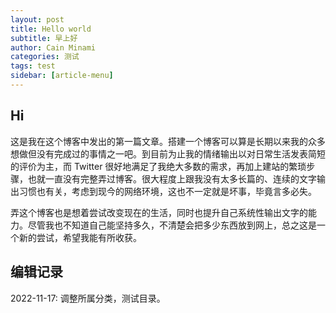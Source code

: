 ```yaml
---
layout: post
title: Hello world
subtitle: 早上好
author: Cain Minami
categories: 测试
tags: test
sidebar: [article-menu]
---
```



## Hi
这是我在这个博客中发出的第一篇文章。搭建一个博客可以算是长期以来我的众多想做但没有完成过的事情之一吧。到目前为止我的情绪输出以对日常生活发表简短的评价为主，而 Twitter 很好地满足了我绝大多数的需求，再加上建站的繁琐步骤，也就一直没有完整弄过博客。很大程度上跟我没有太多长篇的、连续的文字输出习惯也有关，考虑到现今的网络环境，这也不一定就是坏事，毕竟言多必失。

弄这个博客也是想着尝试改变现在的生活，同时也提升自己系统性输出文字的能力。尽管我也不知道自己能坚持多久，不清楚会把多少东西放到网上，总之这是一个新的尝试，希望我能有所收获。

## 编辑记录
2022-11-17: 调整所属分类，测试目录。